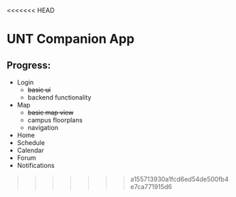 <<<<<<< HEAD
# UNT Companion App

## Progress:
* Login
    * ~~basic ui~~
    * backend functionality
* Map
    * ~~basic map view~~
    * campus floorplans
    * navigation
* Home
* Schedule
* Calendar
* Forum
* Notifications

>>>>>>> a155713930a1fcd6ed54de500fb4e7ca771915d6
